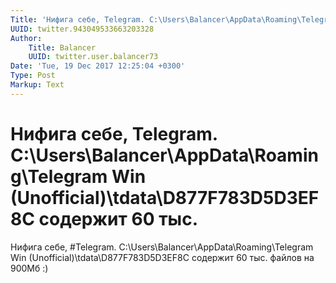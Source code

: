 ```yaml
---
Title: 'Нифига себе, Telegram. C:\Users\Balancer\AppData\Roaming\Telegram Win (Unofficial)\tdata\D877F783D5D3EF8C содержит 60 тыс.'
UUID: twitter.943049533663203328
Author:
    Title: Balancer
    UUID: twitter.user.balancer73
Date: 'Tue, 19 Dec 2017 12:25:04 +0300'
Type: Post
Markup: Text
---
```


# Нифига себе, Telegram. C:\Users\Balancer\AppData\Roaming\Telegram Win (Unofficial)\tdata\D877F783D5D3EF8C содержит 60 тыс.

Нифига себе, #Telegram.
C:\Users\Balancer\AppData\Roaming\Telegram Win
(Unofficial)\tdata\D877F783D5D3EF8C содержит 60 тыс. файлов
на 900Мб :)